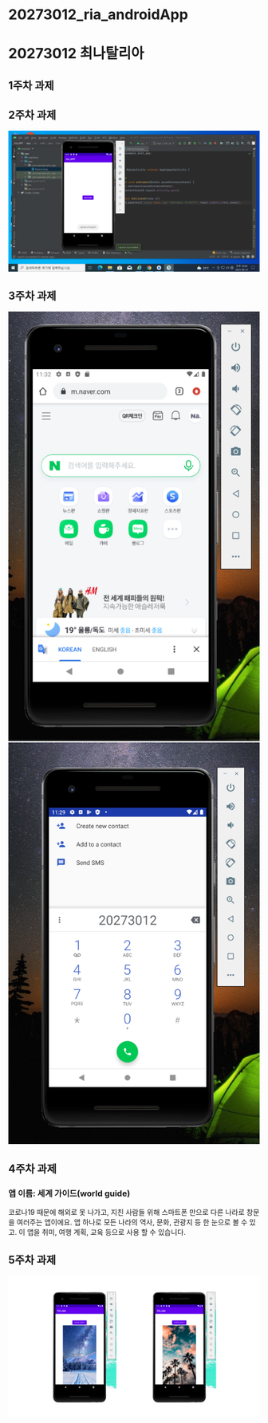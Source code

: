 # 20273012_ria_androidApp
# 20273012 최나탈리아

## 1주차 과제

## 2주차 과제
  <img width="" height="" src="./png/20273012_최나탈리아.png"></img>
  
## 3주차 과제
  <img width="" height="" src="./png/20273012_최나탈리아_3-1.png"></img>
  <img width="" height="" src="./png/20273012_최나탈리아_3-2.png"></img>

## 4주차 과제

### 앱 이름: 세계 가이드(world guide)
코로나19 때문에 해외로 못 나가고, 지친 사람들 위해 스마트폰 만으로 다른 나라로 창문을 여러주는 앱이에요. 
앱 하나로 모든 나라의 역사, 문화, 관광지 등 한 눈으로 볼 수 있고. 
이 앱을 취미, 여행 계획, 교육 등으로 사용 할 수 있습니다.

## 5주차 과제
  <img width="" height="" src="./png/20273012_최나탈리아_5.png"></img>
